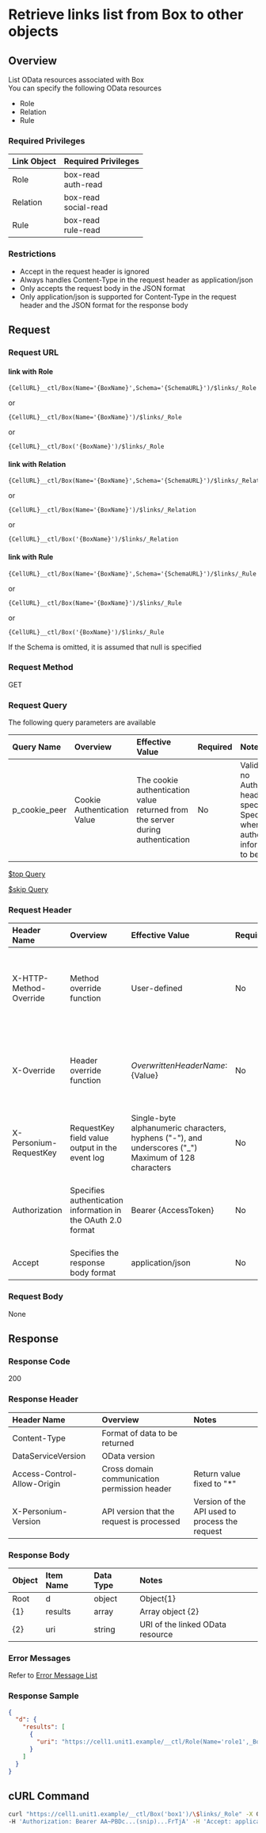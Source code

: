 # Retrieve links list from Box to other objects

## Overview

List OData resources associated with Box  
You can specify the following OData resources  

* Role
* Relation
* Rule

### Required Privileges
|Link Object|Required Privileges|
|:-|:-|
|Role|box-read<br>auth-read|
|Relation|box-read<br>social-read|
|Rule|box-read<br>rule-read|


### Restrictions

* Accept in the request header is ignored
* Always handles Content-Type in the request header as application/json
* Only accepts the request body in the JSON format
* Only application/json is supported for Content-Type in the request header and the JSON format for the response body


## Request

### Request URL

#### link with Role

```
{CellURL}__ctl/Box(Name='{BoxName}',Schema='{SchemaURL}')/$links/_Role
```

or 

```
{CellURL}__ctl/Box(Name='{BoxName}')/$links/_Role
```

or 

```
{CellURL}__ctl/Box('{BoxName}')/$links/_Role
```

#### link with Relation

```
{CellURL}__ctl/Box(Name='{BoxName}',Schema='{SchemaURL}')/$links/_Relation
```

or 

```
{CellURL}__ctl/Box(Name='{BoxName}')/$links/_Relation
```

or 

```
{CellURL}__ctl/Box('{BoxName}')/$links/_Relation
```
#### link with Rule
```
{CellURL}__ctl/Box(Name='{BoxName}',Schema='{SchemaURL}')/$links/_Rule
```
or 

```
{CellURL}__ctl/Box(Name='{BoxName}')/$links/_Rule
```
or 

```
{CellURL}__ctl/Box('{BoxName}')/$links/_Rule
```

If the Schema is omitted, it is assumed that null is specified

### Request Method

GET

### Request Query

The following query parameters are available

|Query Name|Overview|Effective Value|Required|Notes|
|:--|:--|:--|:--|:--|
|p_cookie_peer|Cookie Authentication Value|The cookie authentication value returned from the server during authentication|No|Valid only if no Authorization header specified<br>Specify this when cookie authentication information is to be used|

<!---
[$select  Query](406_Select_Query.md)

[$expand  Query](405_Expand_Query.md)

[$format  Query](404_Format_Query.md)

[$filter  Query](403_Filter_Query.md)

[$inlinecount  Query](407_Inlinecount_Query.md)

[$orderby  Query](400_Orderby_Query.md)
-->

[$top  Query](401_Top_Query.md)

[$skip  Query](402_Skip_Query.md)

<!---
[Full-text Search (q) Query](408_Full_Text_Search_Query.md)
-->

### Request Header

|Header Name|Overview|Effective Value|Required|Notes|
|:--|:--|:--|:--|:--|
|X-HTTP-Method-Override|Method override function|User-defined|No|If you specify this value when requesting with the POST method, the specified value will be used as a method.|
|X-Override|Header override function|${OverwrittenHeaderName}:${Value}|No|Overwrite normal HTTP header value. To overwrite multiple headers, specify multiple X-Override headers.|
|X-Personium-RequestKey|RequestKey field value output in the event log|Single-byte alphanumeric characters, hyphens ("-"), and underscores ("_")<br>Maximum of 128 characters|No|PCS-${32 character string with UUID} by default|
|Authorization|Specifies authentication information in the OAuth 2.0 format|Bearer {AccessToken}|No|* Authentication tokens are the tokens acquired using the Authentication Token Acquisition API|
|Accept|Specifies the response body format|application/json|No|[application/json] by default|

### Request Body

None


## Response

### Response Code

200

### Response Header

|Header Name|Overview|Notes|
|:--|:--|:--|
|Content-Type|Format of data to be returned||
|DataServiceVersion|OData version||
|Access-Control-Allow-Origin|Cross domain communication permission header|Return value fixed to "*"|
|X-Personium-Version|API version that the request is processed|Version of the API used to process the request|

### Response Body

|Object|Item Name|Data Type|Notes|
|:--|:--|:--|:--|
|Root|d|object|Object{1}|
|{1}|results|array|Array object {2}|
|{2}|uri|string|URI of the linked OData resource|

### Error Messages

Refer to [Error Message List](004_Error_Messages.md)

### Response Sample

```JSON
{
  "d": {
    "results": [
      {
        "uri": "https://cell1.unit1.example/__ctl/Role(Name='role1',_Box.Name='box1')"
      }
    ]
  }
}
```


## cURL Command

```sh
curl "https://cell1.unit1.example/__ctl/Box('box1')/\$links/_Role" -X GET -i \
-H 'Authorization: Bearer AA~PBDc...(snip)...FrTjA' -H 'Accept: application/json'
```


